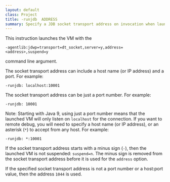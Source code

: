 ```yaml
---
layout: default
class: Project
title: -runjdb  ADDRESS
summary: Specify a JDB socket transport address on invocation when launched outside a debugger so the debugger can attach later. 
---
```


This instruction launches the VM with the

    -agentlib:jdwp=transport=dt_socket,server=y,address=<address>,suspend=y
 
 command line argument.

The socket transport address can include a host name (or IP address) and a port. For example:

    -runjdb: localhost:10001

The socket transport address can be just a port number. For example:

    -runjdb: 10001

Note: Starting with Java 9, using just a port number means that the launched VM will only listen on `localhost` for the connection. If you want to remote debug, you will need to specify a host name (or IP address), or an asterisk (`*`) to accept from any host. For example:

    -runjdb: *:10001

If the socket transport address starts with a minus sign (`-`), then the launched VM is not suspended: `suspend=n`. The minus sign is removed from the socket transport address before it is used for the `address` option.

If the specified socket transport address is not a port number or a host:port value, then the address `1044` is used.
